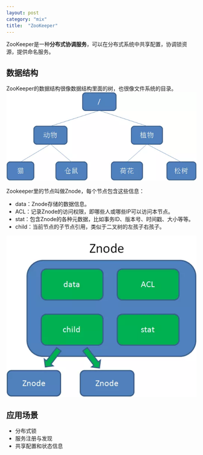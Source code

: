 ```yaml
---
layout: post
category: "mix"
title:  "ZooKeeper"
---
```


ZooKeeper是一种**分布式协调服务**，可以在分布式系统中共享配置，协调锁资源，提供命名服务。

## 数据结构

ZooKeeper的数据结构很像数据结构里面的树，也很像文件系统的目录。
![](/images/zookeeper-data-struct.webp)

Zookeeper里的节点叫做Znode，每个节点包含这些信息：
- data：Znode存储的数据信息。
- ACL：记录Znode的访问权限，即哪些人或哪些IP可以访问本节点。
- stat：包含Znode的各种元数据，比如事务ID、版本号、时间戳、大小等等。
- child：当前节点的子节点引用，类似于二叉树的左孩子右孩子。

![](/images/zookeeper-znode.webp)

## 应用场景

- 分布式锁
- 服务注册与发现
- 共享配置和状态信息